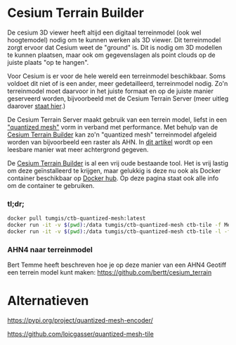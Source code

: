 # Cesium Terrain Builder

De cesium 3D viewer heeft altijd een digitaal terreinmodel (ook wel  hoogtemodel) nodig om te kunnen werken als 3D viewer. Dit terreinmodel zorgt ervoor dat Cesium weet de "ground" is. Dit is nodig om 3D modellen te kunnen plaatsen, maar ook om gegevenslagen als point clouds op de juiste plaats "op te hangen".

Voor Cesium is er voor de hele wereld een terreinmodel beschikbaar. Soms voldoet dit niet of is een ander, meer gedetailleerd, terreinmodel nodig. Zo'n terreinmodel moet daarvoor in het juiste formaat en op de juiste manier geserveerd worden, bijvoorbeeld met de Cesium Terrain Server (meer uitleg daarover [staat hier](../cts).)

De Cesium Terrain Server maakt gebruik van een terrein model, liefst in een ["quantized mesh"](https://github.com/CesiumGS/quantized-mesh) vorm in verband met performance. Met behulp van de [Cesium Terrain Builder](https://github.com/geo-data/cesium-terrain-builder) kan zo'n "quantized mesh" terreinmodel afgeleid worden van bijvoorbeeld een raster als AHN.  In [dit artikel](https://www.linkedin.com/pulse/fast-cesium-terrain-rendering-new-quantized-mesh-output-alvaro-huarte/) wordt op een leesbare manier wat meer achtergrond gegeven.

De [Cesium Terrain Builder](https://github.com/geo-data/cesium-terrain-builder) is al een vrij oude bestaande tool. Het is vrij lastig om deze geïnstalleerd te krijgen, maar gelukkig is deze nu ook als Docker container beschikbaar op [Docker hub](https://hub.docker.com/r/tumgis/ctb-quantized-mesh). Op deze pagina staat ook alle info om de container te gebruiken. 

### tl;dr;


```bash
docker pull tumgis/ctb-quantized-mesh:latest
docker run -it -v $(pwd):/data tumgis/ctb-quantized-mesh ctb-tile -f Mesh -C -o /data/tiles_t1 /data/T1_3857.tif
docker run -it -v $(pwd):/data tumgis/ctb-quantized-mesh ctb-tile -l -f Mesh -C -o /data/tiles_t1 /data/T1_3857.tif
```

### AHN4 naar terreinmodel

Bert Temme heeft beschreven hoe je op deze manier van een AHN4 Geotiff een terrein model kunt maken: https://github.com/bertt/cesium_terrain

# Alternatieven

https://pypi.org/project/quantized-mesh-encoder/

https://github.com/loicgasser/quantized-mesh-tile